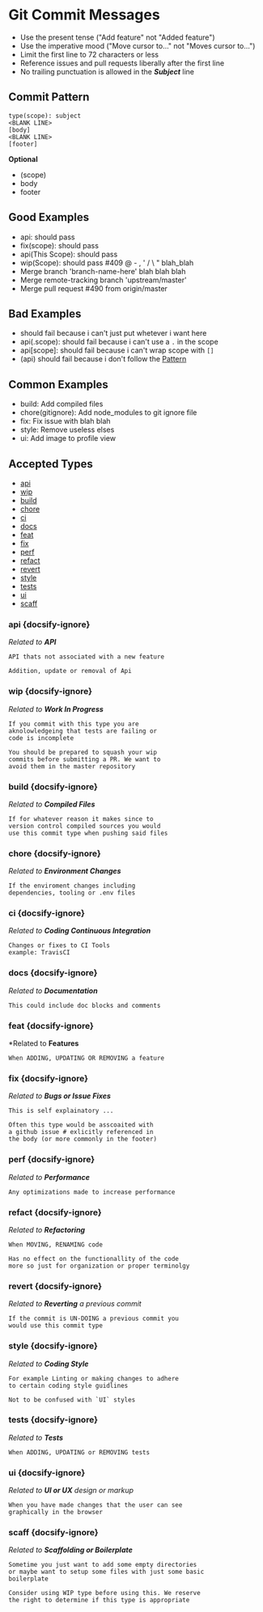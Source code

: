 # Git Commit Messages

* Use the present tense ("Add feature" not "Added feature")
* Use the imperative mood ("Move cursor to..." not "Moves cursor to...")
* Limit the first line to 72 characters or less
* Reference issues and pull requests liberally after the first line
* No trailing punctuation is allowed in the ***Subject*** line

## Commit Pattern

```
type(scope): subject
<BLANK LINE>
[body]
<BLANK LINE>
[footer]
```

**Optional**

* (scope)
* body
* footer
        
## Good Examples
    
* api: should pass
* fix(scope): should pass
* api(This Scope): should pass
* wip(Scope): should pass #409 @ - , ' / \ " blah_blah
* Merge branch 'branch-name-here' blah blah blah
* Merge remote-tracking branch 'upstream/master'
* Merge pull request #490 from origin/master
    
## Bad Examples

* should fail because i can't just put whetever i want here
* api(.scope): should fail because i can't use a `.` in the scope
* api[scope]: should fail because i can't wrap scope with `[]`
* (api) should fail because i don't follow the [Pattern](#commit-pattern)

    
## Common Examples

* build: Add compiled files
* chore(gitignore): Add node_modules to git ignore file
* fix: Fix issue with blah blah
* style: Remove useless elses
* ui: Add image to profile view
 
## Accepted Types

* [api](#api)
* [wip](#wip)
* [build](#build)
* [chore](#chore)
* [ci](#ci)
* [docs](#docs)
* [feat](#feat)
* [fix](#fix)
* [perf](#perf)
* [refact](#refact)
* [revert](#revert)
* [style](#style)
* [tests](#tests)
* [ui](#ui)
* [scaff](#scaff)

### api {docsify-ignore}

*Related to **API***

```
API thats not associated with a new feature

Addition, update or removal of Api
```

### wip {docsify-ignore}

*Related to **Work In Progress***

```
If you commit with this type you are
aknolowledgeing that tests are failing or 
code is incomplete

You should be prepared to squash your wip
commits before submitting a PR. We want to 
avoid them in the master repository
```

### build {docsify-ignore}

*Related to **Compiled Files***

```
If for whatever reason it makes since to
version control compiled sources you would
use this commit type when pushing said files
```

### chore {docsify-ignore}

*Related to **Environment Changes***

```
If the enviroment changes including 
dependencies, tooling or .env files
```
    
### ci {docsify-ignore}

*Related to **Coding Continuous Integration***

```
Changes or fixes to CI Tools
example: TravisCI
```

### docs {docsify-ignore}

*Related to **Documentation***

```
This could include doc blocks and comments 
```
    
### feat {docsify-ignore}

*Related to **Features**

```
When ADDING, UPDATING OR REMOVING a feature 
```

### fix {docsify-ignore}

*Related to **Bugs or Issue Fixes***

```
This is self explainatory ...

Often this type would be asscoaited with
a github issue # exlicitly referenced in
the body (or more commonly in the footer)
```
    
### perf {docsify-ignore} 

*Related to **Performance***

```
Any optimizations made to increase performance 
```
    
### refact {docsify-ignore}

*Related to **Refactoring***

```
When MOVING, RENAMING code

Has no effect on the functionallity of the code
more so just for organization or proper terminolgy 
```

### revert {docsify-ignore}

*Related to **Reverting** a previous commit*

```
If the commit is UN-DOING a previous commit you
would use this commit type
```

### style {docsify-ignore}

*Related to **Coding Style***

```
For example Linting or making changes to adhere
to certain coding style guidlines

Not to be confused with `UI` styles
```

### tests {docsify-ignore}

*Related to **Tests***

```
When ADDING, UPDATING or REMOVING tests 
```

### ui {docsify-ignore}

*Related to **UI or UX** design or markup*

```
When you have made changes that the user can see
graphically in the browser 
```

### scaff {docsify-ignore}

*Related to **Scaffolding or Boilerplate***

```
Sometime you just want to add some empty directories
or maybe want to setup some files with just some basic
boilerplate

Consider using WIP type before using this. We reserve
the right to determine if this type is appropriate 
```